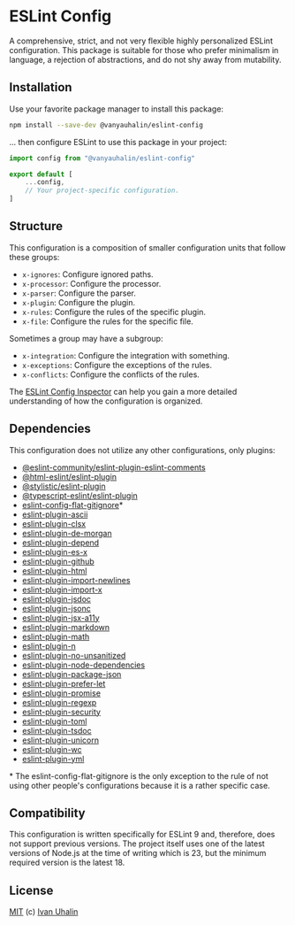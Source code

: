 # ESLint Config

A comprehensive, strict, and not very flexible highly personalized ESLint configuration. This package is suitable for those who prefer minimalism in language, a rejection of abstractions, and do not shy away from mutability.

## Installation

Use your favorite package manager to install this package:

```sh
npm install --save-dev @vanyauhalin/eslint-config
```

... then configure ESLint to use this package in your project:

```js
import config from "@vanyauhalin/eslint-config"

export default [
	...config,
	// Your project-specific configuration.
]
```

## Structure

This configuration is a composition of smaller configuration units that follow these groups:

- `x-ignores`: Configure ignored paths.
- `x-processor`: Configure the processor.
- `x-parser`: Configure the parser.
- `x-plugin`: Configure the plugin.
- `x-rules`: Configure the rules of the specific plugin.
- `x-file`: Configure the rules for the specific file.

Sometimes a group may have a subgroup:

- `x-integration`: Configure the integration with something.
- `x-exceptions`: Configure the exceptions of the rules.
- `x-conflicts`: Configure the conflicts of the rules.

The [ESLint Config Inspector] can help you gain a more detailed understanding of how the configuration is organized.

## Dependencies

This configuration does not utilize any other configurations, only plugins:

- [@eslint-community/eslint-plugin-eslint-comments]
- [@html-eslint/eslint-plugin]
- [@stylistic/eslint-plugin]
- [@typescript-eslint/eslint-plugin]
- [eslint-config-flat-gitignore]*
- [eslint-plugin-ascii]
- [eslint-plugin-clsx]
- [eslint-plugin-de-morgan]
- [eslint-plugin-depend]
- [eslint-plugin-es-x]
- [eslint-plugin-github]
- [eslint-plugin-html]
- [eslint-plugin-import-newlines]
- [eslint-plugin-import-x]
- [eslint-plugin-jsdoc]
- [eslint-plugin-jsonc]
- [eslint-plugin-jsx-a11y]
- [eslint-plugin-markdown]
- [eslint-plugin-math]
- [eslint-plugin-n]
- [eslint-plugin-no-unsanitized]
- [eslint-plugin-node-dependencies]
- [eslint-plugin-package-json]
- [eslint-plugin-prefer-let]
- [eslint-plugin-promise]
- [eslint-plugin-regexp]
- [eslint-plugin-security]
- [eslint-plugin-toml]
- [eslint-plugin-tsdoc]
- [eslint-plugin-unicorn]
- [eslint-plugin-wc]
- [eslint-plugin-yml]

\* The eslint-config-flat-gitignore is the only exception to the rule of not
using other people's configurations because it is a rather specific case.

## Compatibility

This configuration is written specifically for ESLint 9 and, therefore, does not support previous versions. The project itself uses one of the latest versions of Node.js at the time of writing which is 23, but the minimum required version is the latest 18.

## License

[MIT] (c) [Ivan Uhalin]

<!-- Footnotes -->

[ESLint Config Inspector]: https://eslint-config.vanyauhalin.me/

[@eslint-community/eslint-plugin-eslint-comments]: https://www.npmjs.com/package/@eslint-community/eslint-plugin-eslint-comments/
[@html-eslint/eslint-plugin]: https://www.npmjs.com/package/@html-eslint/eslint-plugin/
[@stylistic/eslint-plugin]: https://www.npmjs.com/package/@stylistic/eslint-plugin/
[@typescript-eslint/eslint-plugin]: https://www.npmjs.com/package/@typescript-eslint/eslint-plugin/
[eslint-config-flat-gitignore]: https://www.npmjs.com/package/eslint-config-flat-gitignore/
[eslint-plugin-ascii]: https://www.npmjs.com/package/eslint-plugin-ascii/
[eslint-plugin-clsx]: https://www.npmjs.com/package/eslint-plugin-clsx/
[eslint-plugin-de-morgan]: https://github.com/azat-io/eslint-plugin-de-morgan/
[eslint-plugin-depend]: https://www.npmjs.com/package/eslint-plugin-depend/
[eslint-plugin-es-x]: https://www.npmjs.com/package/eslint-plugin-es-x/
[eslint-plugin-github]: https://www.npmjs.com/package/eslint-plugin-github/
[eslint-plugin-html]: https://www.npmjs.com/package/eslint-plugin-html/
[eslint-plugin-import-newlines]: https://www.npmjs.com/package/eslint-plugin-import-newlines/
[eslint-plugin-import-x]: https://www.npmjs.com/package/eslint-plugin-import-x/
[eslint-plugin-jsdoc]: https://www.npmjs.com/package/eslint-plugin-jsdoc/
[eslint-plugin-jsonc]: https://www.npmjs.com/package/eslint-plugin-jsonc/
[eslint-plugin-jsx-a11y]: https://www.npmjs.com/package/eslint-plugin-jsx-a11y/
[eslint-plugin-markdown]: https://www.npmjs.com/package/eslint-plugin-markdown/
[eslint-plugin-math]: https://www.npmjs.com/package/eslint-plugin-math/
[eslint-plugin-n]: https://www.npmjs.com/package/eslint-plugin-n/
[eslint-plugin-no-unsanitized]: https://www.npmjs.com/package/eslint-plugin-no-unsanitized/
[eslint-plugin-node-dependencies]: https://www.npmjs.com/package/eslint-plugin-node-dependencies/
[eslint-plugin-package-json]: https://www.npmjs.com/package/eslint-plugin-package-json/
[eslint-plugin-prefer-let]: https://www.npmjs.com/package/eslint-plugin-prefer-let/
[eslint-plugin-promise]: https://www.npmjs.com/package/eslint-plugin-promise/
[eslint-plugin-regexp]: https://www.npmjs.com/package/eslint-plugin-regexp/
[eslint-plugin-security]: https://www.npmjs.com/package/eslint-plugin-security/
[eslint-plugin-toml]: https://www.npmjs.com/package/eslint-plugin-toml/
[eslint-plugin-tsdoc]: https://www.npmjs.com/package/eslint-plugin-tsdoc/
[eslint-plugin-unicorn]: https://www.npmjs.com/package/eslint-plugin-unicorn/
[eslint-plugin-wc]: https://www.npmjs.com/package/eslint-plugin-wc/
[eslint-plugin-yml]: https://www.npmjs.com/package/eslint-plugin-yml/

[Ivan Uhalin]: https://github.com/vanyauhalin/
[MIT]: https://github.com/vanyauhalin/moondusttheme/blob/main/LICENSE/
